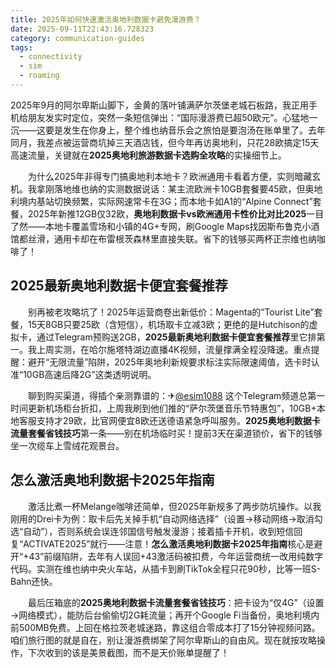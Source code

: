 ```yaml
---
title: 2025年如何快速激活奥地利数据卡避免漫游费？
date: 2025-09-11T22:43:16.728323
category: communication-guides
tags:
  - connectivity
  - sim
  - roaming
---
```


2025年9月的阿尔卑斯山脚下，金黄的落叶铺满萨尔茨堡老城石板路，我正用手机给朋友发实时定位，突然一条短信弹出：“国际漫游费已超50欧元”。心猛地一沉——这要是发生在你身上，整个维也纳音乐会之旅怕是要泡汤在账单里了。去年同月，我差点被运营商坑掉三天酒店钱，但今年再访奥地利，只花28欧搞定15天高速流量，关键就在**2025奥地利旅游数据卡选购全攻略**的实操细节上。

　　为什么2025年非得专门搞奥地利本地卡？欧洲通用卡看着方便，实则暗藏玄机。我拿刚落地维也纳的实测数据说话：某主流欧洲卡10GB套餐要45欧，但奥地利境内基站切换频繁，实际网速常卡在3G；而本地卡如A1的“Alpine Connect”套餐，2025年新推12GB仅32欧，**奥地利数据卡vs欧洲通用卡性价比对比2025**一目了然——本地卡覆盖雪场和小镇的4G+专网，刷Google Maps找因斯布鲁克小酒馆都丝滑，通用卡却在布雷根茨森林里直接失联。省下的钱够买两杯正宗维也纳咖啡了！

## 2025最新奥地利数据卡便宜套餐推荐
　　别再被老攻略坑了！2025年运营商卷出新低价：Magenta的“Tourist Lite”套餐，15天8GB只要25欧（含短信），机场取卡立减3欧；更绝的是Hutchison的虚拟卡，通过Telegram预购送2GB，**2025最新奥地利数据卡便宜套餐推荐**里它排第一。我上周实测，在哈尔施塔特湖边直播4K视频，流量撑满全程没降速。重点提醒：避开“无限流量”陷阱，2025年奥地利新规要求标注实际限速阈值，选卡时认准“10GB高速后降2G”这类透明说明。

　　聊到购买渠道，得插个亲测靠谱的：✈[@esim1088](https://t.me/s/esim1088) 这个Telegram频道总第一时间更新机场柜台折扣，上周我刷到他们推的“萨尔茨堡音乐节特惠包”，10GB+本地客服支持才29欧，比官网便宜8欧还送德语紧急呼叫服务。**2025奥地利数据卡流量套餐省钱技巧**第一条——别在机场临时买！提前3天在渠道锁价，省下的钱够坐一次缆车上雪绒花观景台。

## 怎么激活奥地利数据卡2025年指南
　　激活比煮一杯Melange咖啡还简单，但2025年新规多了两步防坑操作。以我刚用的Drei卡为例：取卡后先关掉手机“自动网络选择”（设置→移动网络→取消勾选“自动”），否则系统会误连邻国信号触发漫游；接着插卡开机，收到短信回复“ACTIVATE2025”就行——注意！**怎么激活奥地利数据卡2025年指南**核心是避开“+43”前缀陷阱，去年有人误回+43激活码被扣费，今年运营商统一改用纯数字代码。实测在维也纳中央火车站，从插卡到刷TikTok全程只花90秒，比等一班S-Bahn还快。

　　最后压箱底的**2025奥地利数据卡流量套餐省钱技巧**：把卡设为“仅4G”（设置→网络模式），能防后台偷偷切2G耗流量；再开个Google Fi当备份，奥地利境内前500MB免费。上回在格拉茨老城迷路，靠这组合零成本打了15分钟视频问路。咱们旅行图的就是自在，别让漫游费绑架了阿尔卑斯山的自由风。现在就按攻略操作，下次收到的该是美景截图，而不是天价账单提醒了！